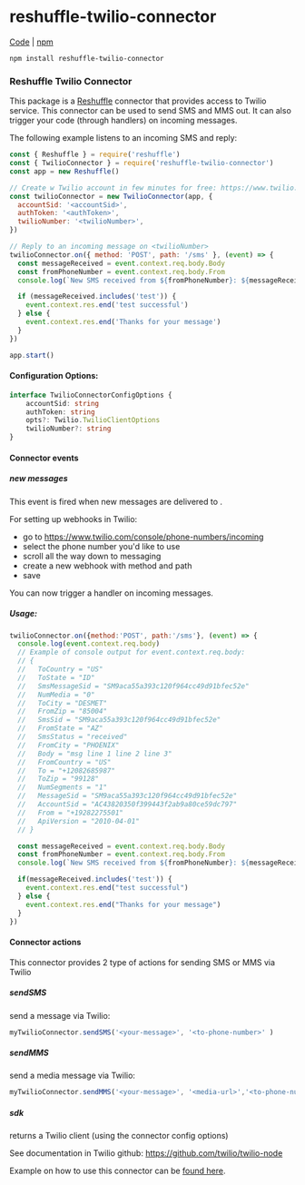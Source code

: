 # reshuffle-twilio-connector

[Code](https://github.com/reshufflehq/reshuffle-twilio-connector) |  [npm](https://www.npmjs.com/package/reshuffle-twilio-connector)

`npm install reshuffle-twilio-connector`

### Reshuffle Twilio Connector

This package is a [Reshuffle](dev.reshuffle.com) connector that provides access to Twilio service. This connector can be used to send SMS and MMS out.
It can also trigger your code (through handlers) on incoming messages.

The following example listens to an incoming SMS and reply:
```js
const { Reshuffle } = require('reshuffle')
const { TwilioConnector } = require('reshuffle-twilio-connector')
const app = new Reshuffle()

// Create w Twilio account in few minutes for free: https://www.twilio.com/
const twilioConnector = new TwilioConnector(app, {
  accountSid: '<accountSid>',
  authToken: '<authToken>',
  twilioNumber: '<twilioNumber>',
})

// Reply to an incoming message on <twilioNumber>
twilioConnector.on({ method: 'POST', path: '/sms' }, (event) => {
  const messageReceived = event.context.req.body.Body
  const fromPhoneNumber = event.context.req.body.From
  console.log(`New SMS received from ${fromPhoneNumber}: ${messageReceived}`)

  if (messageReceived.includes('test')) {
    event.context.res.end('test successful')
  } else {
    event.context.res.end('Thanks for your message')
  }
})

app.start()
```

#### Configuration Options:
```typescript
interface TwilioConnectorConfigOptions {
    accountSid: string
    authToken: string
    opts?: Twilio.TwilioClientOptions
    twilioNumber?: string
}
```

#### Connector events

##### new messages
This event is fired when new messages are delivered to <twilioNumber>.

For setting up webhooks in Twilio:
- go to https://www.twilio.com/console/phone-numbers/incoming
- select the phone number you'd like to use
- scroll all the way down to messaging
- create a new webhook with method and path
- save

You can now trigger a handler on incoming messages.

##### Usage:
```js
twilioConnector.on({method:'POST', path:'/sms'}, (event) => {
  console.log(event.context.req.body)
  // Example of console output for event.context.req.body:
  // {
  //   ToCountry = "US"
  //   ToState = "ID"
  //   SmsMessageSid = "SM9aca55a393c120f964cc49d91bfec52e"
  //   NumMedia = "0"
  //   ToCity = "DESMET"
  //   FromZip = "85004"
  //   SmsSid = "SM9aca55a393c120f964cc49d91bfec52e"
  //   FromState = "AZ"
  //   SmsStatus = "received"
  //   FromCity = "PHOENIX"
  //   Body = "msg line 1 line 2 line 3"
  //   FromCountry = "US"
  //   To = "+12082685987"
  //   ToZip = "99128"
  //   NumSegments = "1"
  //   MessageSid = "SM9aca55a393c120f964cc49d91bfec52e"
  //   AccountSid = "AC43820350f399443f2ab9a80ce59dc797"
  //   From = "+19282275501"
  //   ApiVersion = "2010-04-01"
  // }

  const messageReceived = event.context.req.body.Body
  const fromPhoneNumber = event.context.req.body.From
  console.log(`New SMS received from ${fromPhoneNumber}: ${messageReceived}`)

  if(messageReceived.includes('test')) {
    event.context.res.end("test successful")
  } else {
    event.context.res.end("Thanks for your message")
  }
})
```

#### Connector actions
This connector provides 2 type of actions for sending SMS or MMS via Twilio

##### sendSMS
send a message via Twilio:
```js
myTwilioConnector.sendSMS('<your-message>', '<to-phone-number>' )
```

##### sendMMS
send a media message via Twilio:
```js
myTwilioConnector.sendMMS('<your-message>', '<media-url>','<to-phone-number>' )
```

##### sdk
returns a Twilio client (using the connector config options)

See documentation in Twilio github: https://github.com/twilio/twilio-node

Example on how to use this connector can be [found here](https://github.com/reshufflehq/reshuffle/blob/master/examples/message/TwilioSendMessageExample.js).
